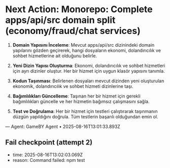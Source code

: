 # Next Action: Monorepo: Complete apps/api/src domain split (economy/fraud/chat services)

1. **Domain Yapısını İnceleme**: Mevcut apps/api/src dizinindeki domain yapılarını gözden geçirerek, hangi dosyaların ekonomi, dolandırıcılık ve sohbet hizmetlerine ait olduğunu belirle.

2. **Yeni Dizin Yapısı Oluşturma**: Ekonomi, dolandırıcılık ve sohbet hizmetleri için ayrı dizinler oluştur. Her bir hizmet için uygun klasör yapısını tanımla.

3. **Kodun Taşınması**: Belirlenen dosyaları mevcut dizinden yeni oluşturulan ekonomik, dolandırıcılık ve sohbet hizmeti dizinlerine taşı. 

4. **Bağımlılıkları Güncelleme**: Taşınan her bir hizmet için gerekli bağımlılıkları güncelle ve her hizmetin bağımsız çalışmasını sağla.

5. **Test ve Doğrulama**: Her bir hizmet için testleri çalıştırarak taşınmanın düzgün yapıldığını doğrula. Tüm testlerin başarılı olduğundan emin ol.

— Agent: GameBY Agent • 2025-08-16T13:01:33.893Z


## Fail checkpoint (attempt 2)
- time: 2025-08-16T13:02:03.069Z
- reason: Command failed: npm test
